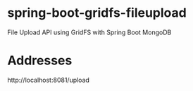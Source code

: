 # spring-boot-gridfs-fileupload
File Upload API using GridFS with Spring Boot MongoDB

# Addresses

http://localhost:8081/upload

